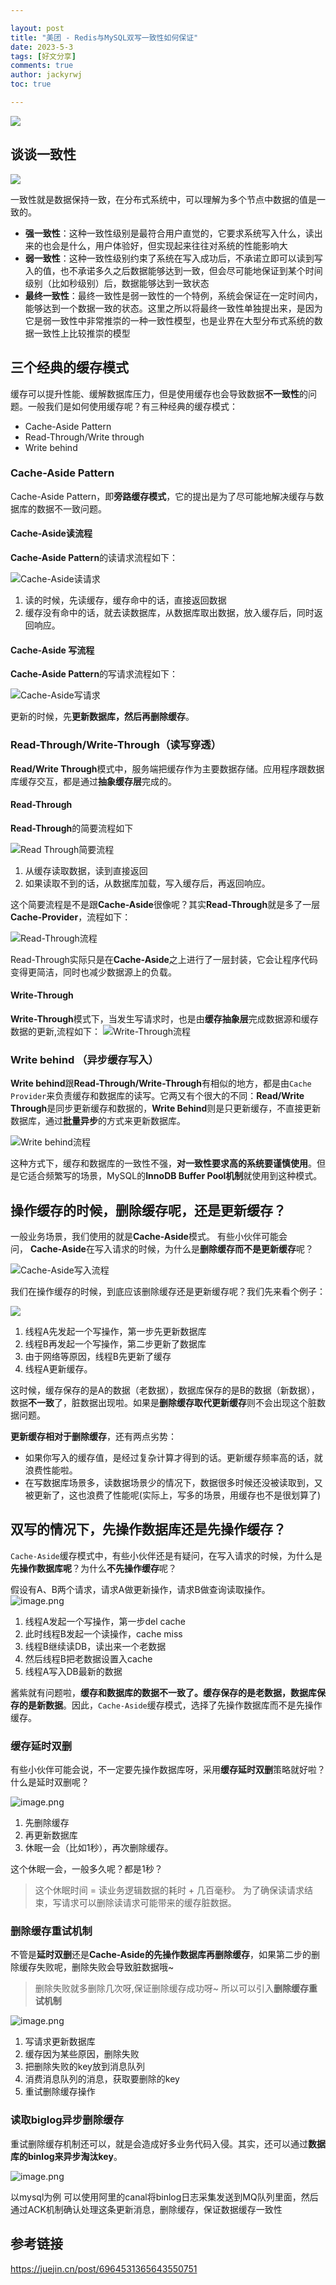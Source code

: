 ```yaml
---

layout: post
title: "美团 - Redis与MySQL双写一致性如何保证"
date: 2023-5-3
tags: [好文分享]
comments: true
author: jackyrwj
toc: true

---
```


![](https://p3-juejin.byteimg.com/tos-cn-i-k3u1fbpfcp/47e06ce80e7743028b8e79fb6cc35b0f~tplv-k3u1fbpfcp-zoom-in-crop-mark:4536:0:0:0.awebp)

## 谈谈一致性

![](https://p3-juejin.byteimg.com/tos-cn-i-k3u1fbpfcp/b1353d15b66d43eab2cf8fd9aceb61d9~tplv-k3u1fbpfcp-zoom-in-crop-mark:4536:0:0:0.awebp)

一致性就是数据保持一致，在分布式系统中，可以理解为多个节点中数据的值是一致的。

- **强一致性**：这种一致性级别是最符合用户直觉的，它要求系统写入什么，读出来的也会是什么，用户体验好，但实现起来往往对系统的性能影响大
- **弱一致性**：这种一致性级别约束了系统在写入成功后，不承诺立即可以读到写入的值，也不承诺多久之后数据能够达到一致，但会尽可能地保证到某个时间级别（比如秒级别）后，数据能够达到一致状态
- **最终一致性**：最终一致性是弱一致性的一个特例，系统会保证在一定时间内，能够达到一个数据一致的状态。这里之所以将最终一致性单独提出来，是因为它是弱一致性中非常推崇的一种一致性模型，也是业界在大型分布式系统的数据一致性上比较推崇的模型

## 三个经典的缓存模式

缓存可以提升性能、缓解数据库压力，但是使用缓存也会导致数据**不一致性**的问题。一般我们是如何使用缓存呢？有三种经典的缓存模式：

- Cache-Aside Pattern
- Read-Through/Write through
- Write behind

### Cache-Aside Pattern

Cache-Aside Pattern，即**旁路缓存模式**，它的提出是为了尽可能地解决缓存与数据库的数据不一致问题。

#### Cache-Aside读流程

**Cache-Aside Pattern**的读请求流程如下：

![Cache-Aside读请求](https://p3-juejin.byteimg.com/tos-cn-i-k3u1fbpfcp/16e4b4c301cc44a09b3fe1938d9c6d89~tplv-k3u1fbpfcp-zoom-in-crop-mark:4536:0:0:0.awebp)

1. 读的时候，先读缓存，缓存命中的话，直接返回数据
2. 缓存没有命中的话，就去读数据库，从数据库取出数据，放入缓存后，同时返回响应。

#### Cache-Aside 写流程

**Cache-Aside Pattern**的写请求流程如下：

![Cache-Aside写请求](https://p3-juejin.byteimg.com/tos-cn-i-k3u1fbpfcp/b98a1c0f93cf442db57ac56b5b26c393~tplv-k3u1fbpfcp-zoom-in-crop-mark:4536:0:0:0.awebp)

更新的时候，先**更新数据库，然后再删除缓存**。

### Read-Through/Write-Through（读写穿透）

**Read/Write Through**模式中，服务端把缓存作为主要数据存储。应用程序跟数据库缓存交互，都是通过**抽象缓存层**完成的。

#### Read-Through

**Read-Through**的简要流程如下

![Read Through简要流程](https://p3-juejin.byteimg.com/tos-cn-i-k3u1fbpfcp/6eca809755b242119757201af531b3e2~tplv-k3u1fbpfcp-zoom-in-crop-mark:4536:0:0:0.awebp)

1. 从缓存读取数据，读到直接返回
2. 如果读取不到的话，从数据库加载，写入缓存后，再返回响应。

这个简要流程是不是跟**Cache-Aside**很像呢？其实**Read-Through**就是多了一层**Cache-Provider**，流程如下：

![Read-Through流程](https://p3-juejin.byteimg.com/tos-cn-i-k3u1fbpfcp/60d3de199b5f41daa0ad464596fd404d~tplv-k3u1fbpfcp-zoom-in-crop-mark:4536:0:0:0.awebp)

Read-Through实际只是在**Cache-Aside**之上进行了一层封装，它会让程序代码变得更简洁，同时也减少数据源上的负载。

#### Write-Through

**Write-Through**模式下，当发生写请求时，也是由**缓存抽象层**完成数据源和缓存数据的更新,流程如下： ![Write-Through流程](https://p3-juejin.byteimg.com/tos-cn-i-k3u1fbpfcp/bb1eaafc6ab14ca98fe603fad1fb7fc5~tplv-k3u1fbpfcp-zoom-in-crop-mark:4536:0:0:0.awebp)

### Write behind （异步缓存写入）

**Write behind**跟**Read-Through/Write-Through**有相似的地方，都是由`Cache Provider`来负责缓存和数据库的读写。它两又有个很大的不同：**Read/Write Through**是同步更新缓存和数据的，**Write Behind**则是只更新缓存，不直接更新数据库，通过**批量异步**的方式来更新数据库。

![Write behind流程](https://p6-juejin.byteimg.com/tos-cn-i-k3u1fbpfcp/81197a8c7a164b0b9a76b8380ae29a4b~tplv-k3u1fbpfcp-zoom-in-crop-mark:4536:0:0:0.awebp)

这种方式下，缓存和数据库的一致性不强，**对一致性要求高的系统要谨慎使用**。但是它适合频繁写的场景，MySQL的**InnoDB Buffer Pool机制**就使用到这种模式。

## 操作缓存的时候，删除缓存呢，还是更新缓存？

一般业务场景，我们使用的就是**Cache-Aside**模式。 有些小伙伴可能会问， **Cache-Aside**在写入请求的时候，为什么是**删除缓存而不是更新缓存**呢？

![Cache-Aside写入流程](https://p3-juejin.byteimg.com/tos-cn-i-k3u1fbpfcp/75b7c68482364471a922b713b35128f6~tplv-k3u1fbpfcp-zoom-in-crop-mark:4536:0:0:0.awebp)

我们在操作缓存的时候，到底应该删除缓存还是更新缓存呢？我们先来看个例子：

![](https://p3-juejin.byteimg.com/tos-cn-i-k3u1fbpfcp/fbc52abea19746dd8db070253f3a4609~tplv-k3u1fbpfcp-zoom-in-crop-mark:4536:0:0:0.awebp)

1. 线程A先发起一个写操作，第一步先更新数据库
2. 线程B再发起一个写操作，第二步更新了数据库
3. 由于网络等原因，线程B先更新了缓存
4. 线程A更新缓存。

这时候，缓存保存的是A的数据（老数据），数据库保存的是B的数据（新数据），数据**不一致**了，脏数据出现啦。如果是**删除缓存取代更新缓存**则不会出现这个脏数据问题。

**更新缓存相对于删除缓存**，还有两点劣势：

- 如果你写入的缓存值，是经过复杂计算才得到的话。更新缓存频率高的话，就浪费性能啦。
- 在写数据库场景多，读数据场景少的情况下，数据很多时候还没被读取到，又被更新了，这也浪费了性能呢(实际上，写多的场景，用缓存也不是很划算了)

## 双写的情况下，先操作数据库还是先操作缓存？

`Cache-Aside`缓存模式中，有些小伙伴还是有疑问，在写入请求的时候，为什么是**先操作数据库呢**？为什么**不先操作缓存**呢？

假设有A、B两个请求，请求A做更新操作，请求B做查询读取操作。 ![image.png](https://p3-juejin.byteimg.com/tos-cn-i-k3u1fbpfcp/a30ff3d1b8374d1b8508200566b4e1c6~tplv-k3u1fbpfcp-zoom-in-crop-mark:4536:0:0:0.awebp)

1. 线程A发起一个写操作，第一步del cache
2. 此时线程B发起一个读操作，cache miss
3. 线程B继续读DB，读出来一个老数据
4. 然后线程B把老数据设置入cache
5. 线程A写入DB最新的数据

酱紫就有问题啦，**缓存和数据库的数据不一致了。缓存保存的是老数据，数据库保存的是新数据**。因此，`Cache-Aside`缓存模式，选择了先操作数据库而不是先操作缓存。

### 缓存延时双删

有些小伙伴可能会说，不一定要先操作数据库呀，采用**缓存延时双删**策略就好啦？什么是延时双删呢？

![image.png](https://p6-juejin.byteimg.com/tos-cn-i-k3u1fbpfcp/dc942a69d367464d9e778faf635f6448~tplv-k3u1fbpfcp-zoom-in-crop-mark:4536:0:0:0.awebp)

1. 先删除缓存
2. 再更新数据库
3. 休眠一会（比如1秒），再次删除缓存。

这个休眠一会，一般多久呢？都是1秒？

> 这个休眠时间 = 读业务逻辑数据的耗时 + 几百毫秒。 为了确保读请求结束，写请求可以删除读请求可能带来的缓存脏数据。

### 删除缓存重试机制

不管是**延时双删**还是**Cache-Aside的先操作数据库再删除缓存**，如果第二步的删除缓存失败呢，删除失败会导致脏数据哦~

> 删除失败就多删除几次呀,保证删除缓存成功呀~ 所以可以引入**删除缓存重试机制**

![image.png](https://p1-juejin.byteimg.com/tos-cn-i-k3u1fbpfcp/85ce00ef5ad54984a0bbe183bd00b75e~tplv-k3u1fbpfcp-zoom-in-crop-mark:4536:0:0:0.awebp)

1. 写请求更新数据库
2. 缓存因为某些原因，删除失败
3. 把删除失败的key放到消息队列
4. 消费消息队列的消息，获取要删除的key
5. 重试删除缓存操作

### 读取biglog异步删除缓存

重试删除缓存机制还可以，就是会造成好多业务代码入侵。其实，还可以通过**数据库的binlog来异步淘汰key**。

![image.png](https://p6-juejin.byteimg.com/tos-cn-i-k3u1fbpfcp/f94c4fb98d2f47948f522ddc3d3a10a5~tplv-k3u1fbpfcp-zoom-in-crop-mark:4536:0:0:0.awebp)

以mysql为例 可以使用阿里的canal将binlog日志采集发送到MQ队列里面，然后通过ACK机制确认处理这条更新消息，删除缓存，保证数据缓存一致性

## 参考链接

https://juejin.cn/post/6964531365643550751

